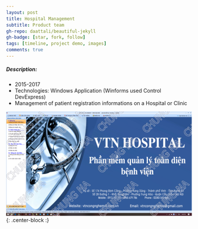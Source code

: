 ```yaml
---
layout: post
title: Hospital Management
subtitle: Product team
gh-repo: daattali/beautiful-jekyll
gh-badge: [star, fork, follow]
tags: [timeline, project demo, images]
comments: true
---
```

##### Description:
- 2015-2017
- Technologies: Windows Application (Winforms used Control DevExpress) 
- Management of patient registration informations on a Hospital or Clinic

![Crepe](/img/project/HIS/1.png){: .center-block :}